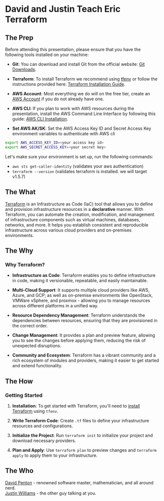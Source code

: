 # David and Justin Teach Eric Terraform

## The Prep

Before attending this presentation, please ensure that you have the following tools installed on your machine:

- **Git**: You can download and install Git from the official website: [Git Downloads](https://git-scm.com/downloads).

- **Terraform**: To install Terraform we recommend using [tfenv](https://github.com/tfutils/tfenv) or follow the instructions provided here: [Terraform Installation Guide](https://learn.hashicorp.com/tutorials/terraform/install-cli).

- **AWS Account**: Most everything we do will on the free tier, create an [AWS Account](https://aws.amazon.com/resources/create-account/) if you do not already have one.

- **AWS CLI**: If you plan to work with AWS resources during the presentation, install the AWS Command Line Interface by following this guide: [AWS CLI Installation](https://docs.aws.amazon.com/cli/latest/userguide/getting-started-install.html).

- **Set AWS AK/SK**: Set the AWS Access Key ID and Secret Access Key environment variables to authenticate with AWS cli
```bash
export AWS_ACCESS_KEY_ID=<your access key id>
export AWS_SECRET_ACCESS_KEY=<your secret key>
```

Let's make sure your environment is set up, run the following commands:
- `aws sts get-caller-identity` (validates your aws authentication)
- `terraform --version` (validates terraform is installed. we will target v1.5.7)


## The What

[Terraform](https://www.terraform.io/) is an Infrastructure as Code (IaC) tool that allows you to define and provision infrastructure resources in a **declarative** manner. With Terraform, you can automate the creation, modification, and management of infrastructure components such as virtual machines, databases, networks, and more. It helps you establish consistent and reproducible infrastructure across various cloud providers and on-premises environments.

## The Why

### Why Terraform?

- **Infrastructure as Code**: Terraform enables you to define infrastructure in code, making it versionable, repeatable, and easily maintainable.

- **Multi-Cloud Support**: It supports multiple cloud providers like AWS, Azure, and GCP; as well as on-premise environments like OpenStack, VMWare vSphere, and proxmox - allowing you to manage resources across different platforms in a unified way.

- **Resource Dependency Management**: Terraform understands the dependencies between resources, ensuring that they are provisioned in the correct order.

- **Change Management**: It provides a plan and preview feature, allowing you to see the changes before applying them, reducing the risk of unexpected disruptions.

- **Community and Ecosystem**: Terraform has a vibrant community and a rich ecosystem of modules and providers, making it easier to get started and extend functionality.

## The How

### Getting Started

1. **Installation**: To get started with Terraform, you'll need to [install Terraform](https://github.com/tfutils/tfenv) using `tfenv`.

2. **Write Terraform Code**: Create `.tf` files to define your infrastructure resources and configurations.

3. **Initialize the Project**: Run `terraform init` to initialize your project and download necessary providers.

4. **Plan and Apply**: Use `terraform plan` to preview changes and `terraform apply` to apply them to your infrastructure.

## The Who

[David Penton](https://twitter.com/dpenton) - renowned software master, mathematician, and all around nerd.\
[Justin Williams](https://twitter.com/JustinsHat) - the other guy talking at you.

